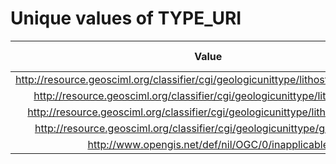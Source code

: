 
Unique values of TYPE_URI
=========================

|Value|Number of Occurrences|
| :---: | :---: |
|http://resource.geosciml.org/classifier/cgi/geologicunittype/lithostratigraphic_unit|60386|
|http://resource.geosciml.org/classifier/cgi/geologicunittype/lithologic_unit|21884|
|http://resource.geosciml.org/classifier/cgi/geologicunittype/lithogenetic_unit|9046|
|http://resource.geosciml.org/classifier/cgi/geologicunittype/geologic_unit|4381|
|http://www.opengis.net/def/nil/OGC/0/inapplicable|3383|
